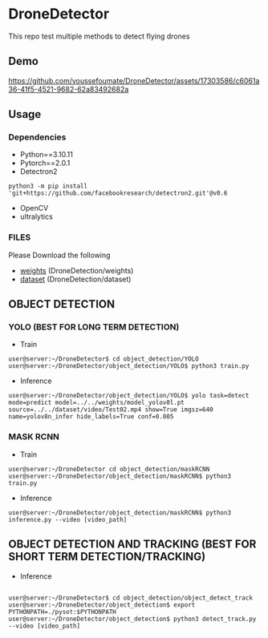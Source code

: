 # DroneDetector
This repo test multiple methods to detect flying drones

## Demo

https://github.com/youssefoumate/DroneDetector/assets/17303586/c6061a36-41f5-4521-9682-62a83492682a


## Usage
### Dependencies
- Python==3.10.11
- Pytorch==2.0.1
- Detectron2 
```
python3 -m pip install 'git+https://github.com/facebookresearch/detectron2.git'@v0.6
```
- OpenCV
- ultralytics

### FILES
Please Download the following

- [weights](https://drive.google.com/drive/folders/1gZQebZMim6188AhvPmqpeYJzglrUK7Ss?usp=sharing) (DroneDetection/weights)
- [dataset](https://drive.google.com/file/d/1ewy8Ij_hW56pWMXUPCCmYW1FB4QoIVw9/view?usp=sharing) (DroneDetection/dataset)

## OBJECT DETECTION
### YOLO (BEST FOR LONG TERM DETECTION)
- Train

```
user@server:~/DroneDetector$ cd object_detection/YOLO
user@server:~/DroneDetector/object_detection/YOLO$ python3 train.py
```
- Inference

```
user@server:~/DroneDetector/object_detection/YOLO$ yolo task=detect mode=predict model=../../weights/model_yolov8l.pt source=../../dataset/video/Test02.mp4 show=True imgsz=640 name=yolov8n_infer hide_labels=True conf=0.005
```
### MASK RCNN
- Train

```
user@server:~/DroneDetector cd object_detection/maskRCNN
user@server:~/DroneDetector/object_detection/maskRCNN$ python3 train.py
```
- Inference

```
user@server:~/DroneDetector/object_detection/maskRCNN$ python3 inference.py --video [video_path]
```
## OBJECT DETECTION AND TRACKING (BEST FOR SHORT TERM DETECTION/TRACKING)
- Inference

```

user@server:~/DroneDetector$ cd object_detection/object_detect_track
user@server:~/DroneDetector/object_detection$ export PYTHONPATH=./pysot:$PYTHONPATH
user@server:~/DroneDetector/object_detection$ python3 detect_track.py --video [video_path]
```
